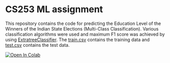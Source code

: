 # CS253 ML assignment
This repository contains the code for predicting the Education Level of the Winners of the Indian State Elections (Multi-Class Classification). Various classification algorithms were used and maximum F1 score was achieved by using [ExtratreeClassifier](https://scikit-learn.org/stable/modules/generated/sklearn.ensemble.ExtraTreesClassifier.html). The [train.csv](./train.csv) contains the training data and [test.csv](./test.csv) contains the test data.

[![Open In Colab](https://colab.research.google.com/assets/colab-badge.svg)](https://colab.research.google.com/drive/1PsaDQhF5gVK_tkB73d7CU-U10xo_A-h8#scrollTo=WgtOGpHKwW_p)



